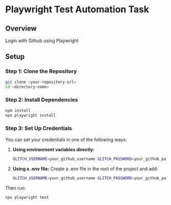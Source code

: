 # Playwright Test Automation Task

## Overview

Login with Github using Playwright

## Setup

### Step 1: Clone the Repository

```bash
git clone <your-repository-url>
cd <directory-name>
```
### Step 2: Install Dependencies

```bash
npm install
npx playwright install
```
### Step 3: Set Up Credentials

You can set your credentials in one of the following ways:

1. **Using environment variables directly:**
   ```bash
   GLITCH_USERNAME=your_github_username GLITCH_PASSWORD=your_github_password npx playwright test
   ```
2. **Using a .env file:**
Create a .env file in the root of the project and add:
   ```bash
   GLITCH_USERNAME=your_github_username GLITCH_PASSWORD=your_github_password npx playwright test
   ```
Then run:
   ```bash
   npx playwright test
   ```
